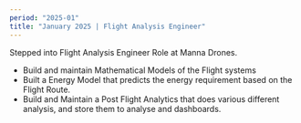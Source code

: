 ```yaml
---
period: "2025-01"
title: "January 2025 | Flight Analysis Engineer"
---
```


Stepped into Flight Analysis Engineer Role at Manna Drones.

- Build and maintain Mathematical Models of the Flight systems
- Built a Energy Model that predicts the energy requirement based on the Flight Route.
- Build and Maintain a Post Flight Analytics that does various different analysis, and store them to analyse and dashboards.
